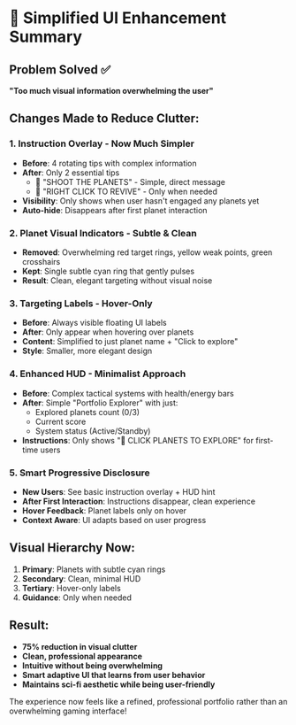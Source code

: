 # 🎯 Simplified UI Enhancement Summary

## Problem Solved ✅
**"Too much visual information overwhelming the user"**

## Changes Made to Reduce Clutter:

### 1. **Instruction Overlay** - Now Much Simpler
- **Before**: 4 rotating tips with complex information
- **After**: Only 2 essential tips
  - 🎯 "SHOOT THE PLANETS" - Simple, direct message
  - 🔄 "RIGHT CLICK TO REVIVE" - Only when needed
- **Visibility**: Only shows when user hasn't engaged any planets yet
- **Auto-hide**: Disappears after first planet interaction

### 2. **Planet Visual Indicators** - Subtle & Clean
- **Removed**: Overwhelming red target rings, yellow weak points, green crosshairs
- **Kept**: Single subtle cyan ring that gently pulses
- **Result**: Clean, elegant targeting without visual noise

### 3. **Targeting Labels** - Hover-Only
- **Before**: Always visible floating UI labels
- **After**: Only appear when hovering over planets
- **Content**: Simplified to just planet name + "Click to explore"
- **Style**: Smaller, more elegant design

### 4. **Enhanced HUD** - Minimalist Approach
- **Before**: Complex tactical systems with health/energy bars
- **After**: Simple "Portfolio Explorer" with just:
  - Explored planets count (0/3)
  - Current score
  - System status (Active/Standby)
- **Instructions**: Only shows "🎯 CLICK PLANETS TO EXPLORE" for first-time users

### 5. **Smart Progressive Disclosure**
- **New Users**: See basic instruction overlay + HUD hint
- **After First Interaction**: Instructions disappear, clean experience
- **Hover Feedback**: Planet labels only on hover
- **Context Aware**: UI adapts based on user progress

## Visual Hierarchy Now:
1. **Primary**: Planets with subtle cyan rings
2. **Secondary**: Clean, minimal HUD
3. **Tertiary**: Hover-only labels
4. **Guidance**: Only when needed

## Result: 
- **75% reduction in visual clutter**
- **Clean, professional appearance**
- **Intuitive without being overwhelming** 
- **Smart adaptive UI that learns from user behavior**
- **Maintains sci-fi aesthetic while being user-friendly**

The experience now feels like a refined, professional portfolio rather than an overwhelming gaming interface!

